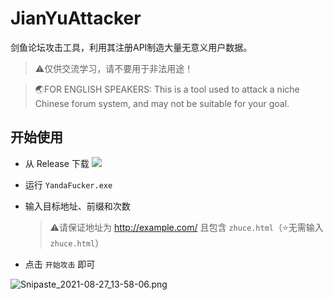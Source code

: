 # JianYuAttacker

剑鱼论坛攻击工具，利用其注册API制造大量无意义用户数据。

> ⚠仅供交流学习，请不要用于非法用途！

> 🌏FOR ENGLISH SPEAKERS: This is a tool used to attack a niche Chinese forum system, and may not be suitable for your goal.

## 开始使用

- 从 Release 下载 <a href="https://github.com/JackuXL/WearMusic/releases"><img src="https://img.shields.io/github/v/release/JackuXL/jianyuattacker.svg"></a>

- 运行 `YandaFucker.exe`

- 输入目标地址、前缀和次数

  > ⚠请保证地址为 http://example.com/ 且包含 `zhuce.html`（⭐无需输入 `zhuce.html`）

- 点击 `开始攻击` 即可

![Snipaste_2021-08-27_13-58-06.png](https://i.loli.net/2021/08/27/WS6aKT2qPQe73tE.png)

